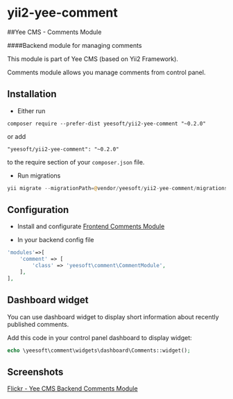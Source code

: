 # yii2-yee-comment

##Yee CMS - Comments Module

####Backend module for managing comments 

This module is part of Yee CMS (based on Yii2 Framework).

Comments module allows you manage comments from control panel. 

Installation
------------

- Either run

```
composer require --prefer-dist yeesoft/yii2-yee-comment "~0.2.0"
```

or add

```
"yeesoft/yii2-yee-comment": "~0.2.0"
```

to the require section of your `composer.json` file.

- Run migrations

```php
yii migrate --migrationPath=@vendor/yeesoft/yii2-yee-comment/migrations/
```

Configuration
------
- Install and configurate [Frontend Comments Module](https://github.com/yeesoft/yii2-comments)

- In your backend config file

```php
'modules'=>[
    'comment' => [
        'class' => 'yeesoft\comment\CommentModule',
    ],
],
```

Dashboard widget
-------  

You can use dashboard widget to display short information about recently published comments.

Add this code in your control panel dashboard to display widget:
```php
echo \yeesoft\comment\widgets\dashboard\Comments::widget();
```

Screenshots
-------  

[Flickr - Yee CMS Backend Comments Module](https://www.flickr.com/photos/134050409@N07/sets/72157654412179193)
